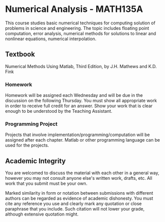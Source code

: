 # Numerical Analysis - MATH135A

This course studies basic numerical techniques for computing solution of problems in science and engineering. The topic includes floating point computation, error analysis, numerical methods for solutions to linear and nonlinear equations, numerical interpolation.

## Textbook

Numerical Methods Using Matlab, Third Edition, by J.H. Mathews and K.D. Fink

### Homework

Homework will be assigned each Wednesday and will be due in the discussion on the following Thursday. You must show all appropriate work in order to receive full credit for an answer. Show your work that is clear enough to be understood by the Teaching Assistant.

### Programming Project

Projects that involve implementation/programming/computation will be assigned after each chapter. Matlab or other programming language can be used for the projects.

## Academic Integrity

You are welcomed to discuss the material with each other in a general way, however you may not consult anyone else's written work, drafts, etc. All work that you submit must be your own.

Marked similarity in form or notation between submissions with different authors can be regarded as evidence of academic dishonesty. You must cite any reference you use and clearly mark any quotation or close paraphrase that you include. Such citation will not lower your grade, although extensive quotation might. 
